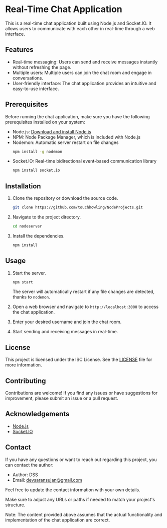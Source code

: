 # Real-Time Chat Application

This is a real-time chat application built using Node.js and Socket.IO. It allows users to communicate with each other in real-time through a web interface.

## Features

- Real-time messaging: Users can send and receive messages instantly without refreshing the page.
- Multiple users: Multiple users can join the chat room and engage in conversations.
- User-friendly interface: The chat application provides an intuitive and easy-to-use interface.

## Prerequisites

Before running the chat application, make sure you have the following prerequisites installed on your system:

- Node.js: [Download and install Node.js](https://nodejs.org)
- NPM: Node Package Manager, which is included with Node.js
- Nodemon: Automatic server restart on file changes
  ```bash
  npm install -g nodemon
  ```
- Socket.IO: Real-time bidirectional event-based communication library
  ```bash
  npm install socket.io
  ```

## Installation

1. Clone the repository or download the source code.
   ```bash
   git clone https://github.com/touchhowling/NodeProjects.git
   ```

2. Navigate to the project directory.
   ```bash
   cd nodeserver
   ```

3. Install the dependencies.
   ```bash
   npm install
   ```

## Usage

1. Start the server.
   ```bash
   npm start
   ```

   The server will automatically restart if any file changes are detected, thanks to `nodemon`.

2. Open a web browser and navigate to `http://localhost:3000` to access the chat application.

3. Enter your desired username and join the chat room.

4. Start sending and receiving messages in real-time.

## License

This project is licensed under the ISC License. See the [LICENSE](LICENSE) file for more information.

## Contributing

Contributions are welcome! If you find any issues or have suggestions for improvement, please submit an issue or a pull request.

## Acknowledgements

- [Node.js](https://nodejs.org)
- [Socket.IO](https://socket.io)

## Contact

If you have any questions or want to reach out regarding this project, you can contact the author:

- Author: DSS
- Email: [devsaransujan@gmail.com](mailto:devsaransujan@gmail.com)

Feel free to update the contact information with your own details.

Make sure to adjust any URLs or paths if needed to match your project's structure.

Note: The content provided above assumes that the actual functionality and implementation of the chat application are correct.

